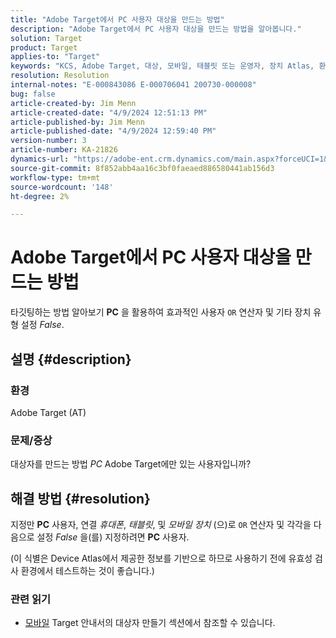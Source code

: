 ```yaml
---
title: "Adobe Target에서 PC 사용자 대상을 만드는 방법"
description: "Adobe Target에서 PC 사용자 대상을 만드는 방법을 알아봅니다."
solution: Target
product: Target
applies-to: "Target"
keywords: "KCS, Adobe Target, 대상, 모바일, 태블릿 또는 운영자, 장치 Atlas, 환경, 방법, AT"
resolution: Resolution
internal-notes: "E-000843086 E-000706041 200730-000008"
bug: false
article-created-by: Jim Menn
article-created-date: "4/9/2024 12:51:13 PM"
article-published-by: Jim Menn
article-published-date: "4/9/2024 12:59:40 PM"
version-number: 3
article-number: KA-21826
dynamics-url: "https://adobe-ent.crm.dynamics.com/main.aspx?forceUCI=1&pagetype=entityrecord&etn=knowledgearticle&id=e2e86ad5-6ff6-ee11-a1fe-6045bd006268"
source-git-commit: 8f852abb4aa16c3bf0faeaed886580441ab156d3
workflow-type: tm+mt
source-wordcount: '148'
ht-degree: 2%

---
```


# Adobe Target에서 PC 사용자 대상을 만드는 방법


타깃팅하는 방법 알아보기 <b>PC</b> 을 활용하여 효과적인 사용자 `OR` 연산자 및 기타 장치 유형 설정 *False*.

## 설명 {#description}


### 환경

Adobe Target (AT)

### 문제/증상

대상자를 만드는 방법 *PC* Adobe Target에만 있는 사용자입니까?


## 해결 방법 {#resolution}


지정만 <b>PC</b> 사용자, 연결 *휴대폰*, *태블릿*, 및 *모바일 장치* (으)로 `OR` 연산자 및 각각을 다음으로 설정 *False* 을(를) 지정하려면 <b>PC</b> 사용자.

(이 식별은 Device Atlas에서 제공한 정보를 기반으로 하므로 사용하기 전에 유효성 검사 환경에서 테스트하는 것이 좋습니다.)



### <b>관련 읽기</b>

- [모바일](https://experienceleague.adobe.com/en/docs/target/using/audiences/create-audiences/categories-audiences/mobile#) Target 안내서의 대상자 만들기 섹션에서 참조할 수 있습니다.





